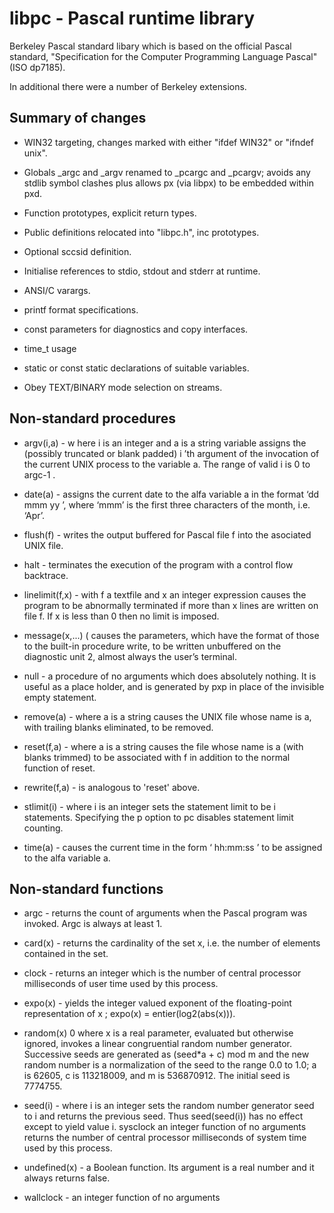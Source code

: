 
# libpc - Pascal runtime library

   Berkeley Pascal standard libary which is based on the official Pascal standard,
   "Specification for the Computer Programming Language Pascal" (ISO dp7185).

   In additional there were a number of Berkeley extensions.
   
## Summary of changes

   * WIN32 targeting, changes marked with either "ifdef WIN32" or "ifndef unix".

   * Globals _argc and _argv renamed to _pcargc and _pcargv; avoids any stdlib symbol clashes 
     plus allows px (via libpx) to be embedded within pxd.

   * Function prototypes, explicit return types.

   * Public definitions relocated into "libpc.h", inc prototypes.

   * Optional sccsid definition.

   * Initialise references to stdio, stdout and stderr at runtime.

   * ANSI/C varargs.

   * printf format specifications.

   * const parameters for diagnostics and copy interfaces.

   * time_t usage

   * static or const static declarations of suitable variables.

   * Obey TEXT/BINARY mode selection on streams.


## Non-standard procedures

   * argv(i,a) - w here i is an integer and a is a string variable assigns the (possibly truncated or blank padded) i ’th argument of the invocation of the current UNIX process to the variable a. The range of valid i is 0 to argc-1 .

   * date(a) - assigns the current date to the alfa variable a in the format ‘dd mmm yy ’, where ‘mmm’ is the first three characters of the month, i.e. ‘Apr’.

   * flush(f) - writes the output buffered for Pascal file f into the asociated UNIX file.

   * halt - terminates the execution of the program with a control flow backtrace.

   * linelimit(f,x) - with f a textfile and x an integer expression causes the program to be abnormally		terminated if more than x lines are written on file f. If x is less than 0 then no limit is imposed.

   * message(x,...) ( causes the parameters, which have the format of those to the built-in procedure write, to be written unbuffered on the diagnostic unit 2, almost always the user’s terminal.

   * null - a procedure of no arguments which does absolutely nothing. It is useful as a place holder, and is generated by pxp in place of the invisible empty statement.

   * remove(a) - where a is a string causes the UNIX file whose name is a, with trailing blanks eliminated, to be removed.

   * reset(f,a) - where a is a string causes the file whose name is a (with blanks trimmed) to be associated with f in addition to the normal function of reset.

   * rewrite(f,a) - is analogous to 'reset' above.

   * stlimit(i) - where i is an integer sets the statement limit to be i statements. Specifying the p option to pc disables statement limit counting.

   * time(a) - causes the current time in the form ‘ hh:mm:ss ’ to be assigned to the alfa	variable a.

## Non-standard functions

   * argc - returns the count of arguments when the Pascal program was invoked.	Argc is always at least 1.

   * card(x) - returns the cardinality of the set x, i.e. the number of elements contained in the set.

   * clock - returns an integer which is the number of central processor milliseconds of user time used by this process.

   * expo(x) - yields the integer valued exponent of the floating-point representation of x ; expo(x) = entier(log2(abs(x))).

   * random(x) 0 where x is a real parameter, evaluated but otherwise ignored, invokes a linear congruential random number generator. Successive seeds are generated as (seed*a + c) mod m and the new random number is a normalization of the seed to the range 0.0 to 1.0; a is 62605, c is 113218009, and m is 536870912. The initial seed is 7774755.

   * seed(i) - where i is an integer sets the random number generator seed to i and returns the previous seed. Thus seed(seed(i)) has no effect except to yield value i. sysclock an integer function of no arguments returns the number of central processor milliseconds of system time used by this process.

   * undefined(x) - a Boolean function. Its argument is a real number and it always returns false.

   * wallclock - an integer function of no arguments

